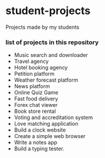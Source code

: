 # student-projects
Projects made by my students


### list of projects in this repository
* Music search and downloader
* Travel agency
* Hotel booking agency
* Petition platform
* Weather forecast platform
* News platform
* Online Quiz Game
* Fast food delivery
* Forex chat viewer
* Book store rental
* Voting and accreditation system
* Love matching application
* Build a clock website
* Create a simple web browser
* Write a notes app
* Build a typing tester.

